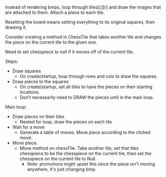 Instead of rendering bmps, loop through tiles\[c]\[r] and draw the images that are attached to them.
Attach a piece to each tile.

Resetting the board means setting everything to its original squares, then drawing it.

Consider creating a method in ChessTile that takes another tile and changes the piece on the current tile to the given one.

Need to set chesspiece to null if it moves off of the current tile.


Steps:
- Draw squares
    - On create/startup, loop through rows and cols to draw the squares.
- Draw pieces to the squares
    - On create/startup, set all tiles to have the pieces on their starting locations.
    - Don't necessarily need to DRAW the pieces until in the main loop.

Main loop:
- Draw pieces on their tiles
    - Nested for loop, draw the pieces on each tile
- Wait for a move
    - Generate a table of moves. Move piece according to the clicked move.
- Move piece.
    - Move method on chessTile. Take another tile, set that tiles chesspiece to be the chesspiece on the current tile, then set the chesspiece on the current tile to Null.
        - Note: promotions might upset this since the piece isn't moving anywhere, it's just changing bmp.